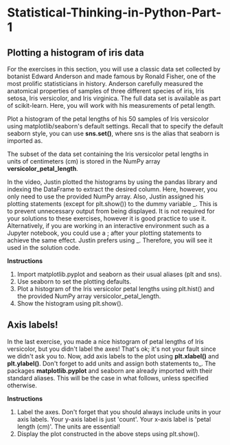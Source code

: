 # Statistical-Thinking-in-Python-Part-1

##  Plotting a histogram of iris data
For the exercises in this section, you will use a classic data set collected by botanist Edward Anderson and made famous by Ronald Fisher, one of the most prolific statisticians in history. Anderson carefully measured the anatomical properties of samples of three different species of iris, Iris setosa, Iris versicolor, and Iris virginica. The full data set is available as part of scikit-learn. Here, you will work with his measurements of petal length.

Plot a histogram of the petal lengths of his 50 samples of Iris versicolor using matplotlib/seaborn's default settings. Recall that to specify the default seaborn style, you can use **sns.set()**, where sns is the alias that seaborn is imported as.

The subset of the data set containing the Iris versicolor petal lengths in units of centimeters (cm) is stored in the NumPy array **versicolor_petal_length**.

In the video, Justin plotted the histograms by using the pandas library and indexing the DataFrame to extract the desired column. Here, however, you only need to use the provided NumPy array. Also, Justin assigned his plotting statements (except for plt.show()) to the dummy variable _. This is to prevent unnecessary output from being displayed. It is not required for your solutions to these exercises, however it is good practice to use it. Alternatively, if you are working in an interactive environment such as a Jupyter notebook, you could use a ; after your plotting statements to achieve the same effect. Justin prefers using _. Therefore, you will see it used in the solution code.

**Instructions**
1. Import matplotlib.pyplot and seaborn as their usual aliases (plt and sns).
2. Use seaborn to set the plotting defaults.
3. Plot a histogram of the Iris versicolor petal lengths using plt.hist() and the provided NumPy array versicolor_petal_length.
4. Show the histogram using plt.show().

##  Axis labels!
In the last exercise, you made a nice histogram of petal lengths of Iris versicolor, but you didn't label the axes! That's ok; it's not your fault since we didn't ask you to. Now, add axis labels to the plot using **plt.xlabel()** and **plt.ylabel()**. Don't forget to add units and assign both statements to_. The packages **matplotlib.pyplot** and seaborn are already imported with their standard aliases. This will be the case in what follows, unless specified otherwise.

**Instructions**
1. Label the axes. Don't forget that you should always include units in your axis labels. Your y-axis label is just 'count'. Your x-axis label is 'petal length (cm)'. The units are essential!
2. Display the plot constructed in the above steps using plt.show().
